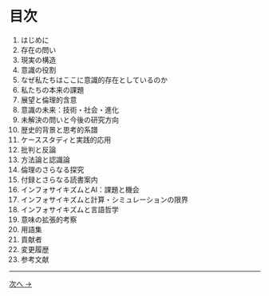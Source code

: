 # 目次

1. はじめに
2. 存在の問い
3. 現実の構造
4. 意識の役割
5. なぜ私たちはここに意識的存在としているのか
6. 私たちの本来の課題
7. 展望と倫理的含意
8. 意識の未来：技術・社会・進化
9. 未解決の問いと今後の研究方向
10. 歴史的背景と思考的系譜
11. ケーススタディと実践的応用
12. 批判と反論
13. 方法論と認識論
14. 倫理のさらなる探究
15. 付録とさらなる読書案内
16. インフォサイキズムとAI：課題と機会
17. インフォサイキズムと計算・シミュレーションの限界
18. インフォサイキズムと言語哲学
19. 意味の拡張的考察
20. 用語集
21. 貢献者
22. 変更履歴
23. 参考文献

---
<div class="navigation-links"><a href="01_はじめに.md" class="nav-link next-link">次へ →</a>
</div>
